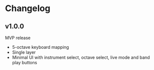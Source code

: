 Changelog
=========

v1.0.0
--------
MVP release
* 5-octave keyboard mapping
* Single layer
* Minimal UI with instrument select, octave select, live mode and band play buttons